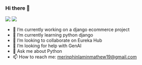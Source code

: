 ### Hi there 👋
<a class="header-badge" target="_blank" href="https://www.linkedin.com/in/merin-mathew-180308222/"><img src="https://img.shields.io/badge/style--5eba00.svg?label=LinkedIn&logo=linkedin&style=social"></a>
<a class="header-badge" target="_blank" href="https://github.com/Merin-Philamin-Mathew"><img src="https://img.shields.io/badge/style--5eba00.svg?label=GitHub&logo=github&style=social"></a>
- 🔭 I’m currently working on a django ecommerce project
- 🌱 I’m currently learning python django  
- 👯 I’m looking to collaborate on Eureka Hub
- 🤔 I’m looking for help with GenAI
- 💬 Ask me about Python 
- 📫 How to reach me: merinphinlaminmathew19@gmail.com

